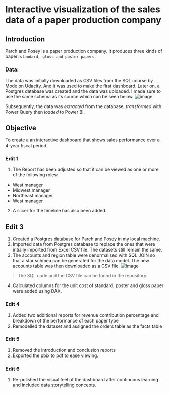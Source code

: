 # Interactive visualization of the sales data of a paper production company


## Introduction
Parch and Posey is a paper production company. It produces three kinds of paper: `standard, gloss and poster papers`.  

### Data: 
The data was initially downloaded as CSV files from the SQL course by Mode on Udacity. And it was used to make the first dashboard. Later on, a Postgres database was created and the data was uploaded. I made sure to use the same schema as its source which can be seen below.
![image](https://user-images.githubusercontent.com/45914807/187090049-35dde0da-9b59-4e6e-904c-512b06219142.png)

Subsequently, the data was *extracted* from the database, *transformed* with Power Query then *loaded* to Power BI. 

## Objective
To create a an interactive dashboard that shows sales performance over a 4-year fiscal period.  

### Edit 1
1. The Report has been adjusted so that it can be viewed as one or more of the following roles:
* West manager
* Midwest manager
* Northeast manager
* West manager
2. A slicer for the timeline has also been added.

## Edit 3
1. Created a Postgres database for Parch and Posey in my local machine.
2. Imported data from Postgres database to replace the ones that were intially imported from Excel CSV file. The datasets still remain the same.
3. The accounts and region table were denormalised with SQL JOIN so that a star schmea can be generated for the data model. The new accounts table was then downloaded as a CSV file.
![image](https://user-images.githubusercontent.com/45914807/187090128-403a17b3-4106-4fe0-94c8-fd537f947738.png)
> The SQL code and the CSV file can be found in the repository. 
4. Calculated columns for the unit cost of standard, poster and gloss paper were added using DAX.

### Edit 4
1. Added two additional reports for revenue contribution percentage and breakdown of the performance of each paper type
2. Remodelled the dataset and assigned the orders table as the facts table

### Edit 5
1. Removed the introduction and conclusion reports
2. Exported the pbix to pdf to ease viewing.

### Edit 6
1. Re-polished the visual feel of the dashboard after continuous learning and included data storytelling concepts.
